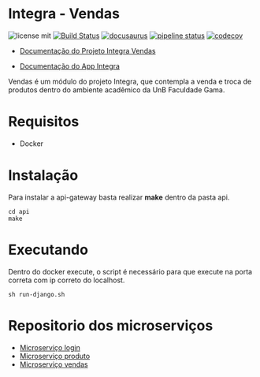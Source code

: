 # Integra - Vendas

![license mit](https://img.shields.io/badge/license-MIT-blue.svg) 
[![Build Status](https://travis-ci.com/fga-eps-mds/2018.2-iFood.svg?branch=master)](https://travis-ci.com/fga-eps-mds/2018.2-iFood)
[![docusaurus](https://img.shields.io/badge/doc-Docusaurus-blue.svg)](https://fga-eps-mds.github.io/2018.2-iFood/)
[![pipeline status](https://gitlab.com/integra-vendas/api-gateway/badges/master/pipeline.svg)](https://gitlab.com/integra-vendas/api-gateway/commits/master)
[![codecov](https://codecov.io/gh/fga-eps-mds/2018.2-iFood/branch/master/graph/badge.svg)](https://codecov.io/gh/fga-eps-mds/2018.2-iFood)

* [Documentação do Projeto Integra Vendas](https://fga-eps-mds.github.io/2018.2-iFood/)

* [Documentação do App Integra](https://fga-eps-mds.github.io/2018.2-FGAPP-FrontEnd)



Vendas é um módulo do projeto Integra, que contempla a venda e troca de produtos dentro do ambiente acadêmico da UnB Faculdade Gama.

# Requisitos
* Docker

# Instalação
Para instalar a api-gateway basta realizar **make** dentro da pasta api.

```shell
cd api
make
```

# Executando
Dentro do docker execute, o script é necessário para que execute na porta correta com ip correto do localhost.
```shell
sh run-django.sh
```


# Repositorio dos microserviços
* [Microserviço login](https://github.com/fga-eps-mds/2018.2-FGAPP-login)
* [Microserviço produto](https://github.com/fga-eps-mds/2018.2-FGAPP-produto)
* [Microserviço vendas](https://github.com/fga-eps-mds/2018.2-FGAPP-vendas)

